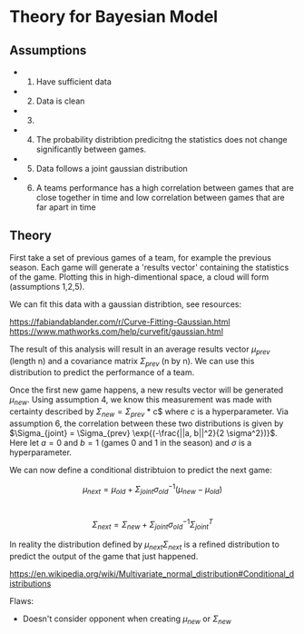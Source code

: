 # Theory for Bayesian Model

## Assumptions
- 1. Have sufficient data
- 2. Data is clean
- 3. 
- 4. The probability distribtion predicitng the statistics does not change significantly between games.
- 5. Data follows a joint gaussian distribution
- 6. A teams performance has a high correlation between games that are close together in time and low correlation between games that are far apart in time

## Theory
First take a set of previous games of a team, for example the previous season. Each game will generate a 'results vector' containing the statistics of the game. Plotting this in high-dimentional space, a cloud will form (assumptions 1,2,5).  

We can fit this data with a gaussian distribtion, see resources:

https://fabiandablander.com/r/Curve-Fitting-Gaussian.html <br>
https://www.mathworks.com/help/curvefit/gaussian.html

The result of this analysis will result in an average results vector $\mu_{prev}$ (length n) and a covariance matrix $\Sigma_{prev}$ (n by n). We can use this distribution to predict the performance of a team.

Once the first new game happens, a new results vector will be generated $\mu_{new}$. Using assumption 4, we know this measurement was made with certainty described by $\Sigma_{new} = \Sigma_{prev}$ * c$ where $c$ is a hyperparameter. Via assumption 6, the correlation between these two distributions is given by $\Sigma_{joint} = \Sigma_{prev} \exp{(-\frac{||a, b||^2}{2 \sigma^2})}$.  Here let $a=0$ and $b=1$ (games 0 and 1 in the season) and $\sigma$ is a hyperparameter.

We can now define a conditional distribtuion to predict the next game:

$$\mu_{next} = \mu_{old} + \Sigma_{joint}   \sigma_{old}^{-1}    (\mu_{new} - \mu_{old})$$ <br>

$$\Sigma_{next} = \Sigma_{new} + \Sigma_{joint}   \sigma_{old}^{-1}   \Sigma_{joint}^{T}$$

In reality the distribution defined by $\mu_{next} \Sigma_{next}$ is a refined distribution to predict the output of the game that just happened.

https://en.wikipedia.org/wiki/Multivariate_normal_distribution#Conditional_distributions

Flaws:
  - Doesn't consider opponent when creating $\mu_{new}$ or $\Sigma_{new}$


